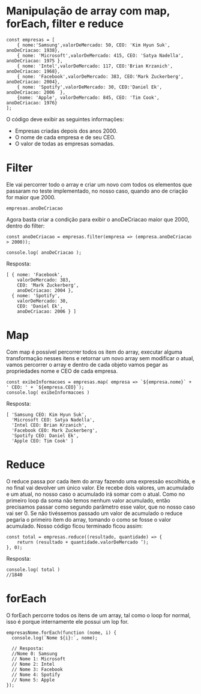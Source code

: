 # Manipulação de array com map, forEach, filter e reduce

```
const empresas = [
    { nome:'Samsung',valorDeMercado: 50, CEO: 'Kim Hyun Suk', anoDeCriacao: 1938},
    { nome: 'Microsoft',valorDeMercado: 415, CEO: 'Satya Nadella', anoDeCriacao: 1975 },
    { nome: 'Intel',valorDeMercado: 117, CEO:'Brian Krzanich', anoDeCriacao: 1968},
    { nome: 'Facebook',valorDeMercado: 383, CEO:'Mark Zuckerberg', anoDeCriacao: 2004},
    { nome: 'Spotify',valorDeMercado: 30, CEO:'Daniel Ek', anoDeCriacao: 2006  },
    {nome: 'Apple', valorDeMercado: 845, CEO: 'Tim Cook', anoDeCriacao: 1976}
];
```

O código deve exibir as seguintes informações:

- Empresas criadas depois dos anos 2000.
- O nome de cada empresa e de seu CEO.
- O valor de todas as empresas somadas.

# Filter

Ele vai percorrer todo o array e criar um novo com todos os elementos que passaram no teste implementado, no nosso caso, quando ano de criação for maior que 2000.

```
empresas.anoDeCriacao
```

Agora basta criar a condição para exibir o anoDeCriacao maior que 2000, dentro do filter:

```
const anoDeCriacao = empresas.filter(empresa => (empresa.anoDeCriacao > 2000));

console.log( anoDeCriacao );
```

Resposta:

```
[ { nome: 'Facebook',
    valorDeMercado: 383,
    CEO: 'Mark Zuckerberg',
    anoDeCriacao: 2004 },
  { nome: 'Spotify',
    valorDeMercado: 30,
    CEO: 'Daniel Ek',
    anoDeCriacao: 2006 } ]
```

# Map

Com map é possível percorrer todos os item do array, executar alguma transformação nesses itens e retornar um novo array sem modificar o atual, vamos percorrer o array e dentro de cada objeto vamos pegar as propriedades nome e CEO de cada empresa.

```
const exibeInformacoes = empresas.map( empresa => `${empresa.nome}` + ' CEO: ' + `${empresa.CEO}`);
console.log( exibeInformacoes )
```

Resposta:

```
[ 'Samsung CEO: Kim Hyun Suk',
  'Microsoft CEO: Satya Nadella',
  'Intel CEO: Brian Krzanich',
  'Facebook CEO: Mark Zuckerberg',
  'Spotify CEO: Daniel Ek',
  'Apple CEO: Tim Cook' ]
```

# Reduce

O reduce passa por cada item do array fazendo uma expressão escolhida, e no final vai devolver um único valor. Ele recebe dois valores, um acumulado e um atual, no nosso caso o acumulado irá somar com o atual. Como no primeiro loop da soma não temos nenhum valor acumulado, então precisamos passar como segundo parâmetro esse valor, que no nosso caso vai ser 0. Se não tivéssemos passado um valor de acumulado o reduce pegaria o primeiro item do array, tomando o como se fosse o valor acumulado.
Nosso código ficou terminado ficou assim:

```
const total = empresas.reduce((resultado, quantidade) => {
    return (resultado + quantidade.valorDeMercado ’);
}, 0);
```

Resposta:

```
console.log( total )
//1840
```

# forEach

O forEach percorre todos os itens de um array, tal como o loop for normal, isso é porque internamente ele possui um lop for.

```
empresasNome.forEach(function (nome, i) {
  console.log(`Nome ${i}:`, nome);
  
  // Resposta:
  //Nome 0: Samsung
  // Nome 1: Microsoft
  // Nome 2: Intel
  // Nome 3: Facebook
  // Nome 4: Spotify
  // Nome 5: Apple
});
```
